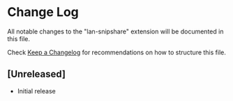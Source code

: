 # Change Log

All notable changes to the "lan-snipshare" extension will be documented in this file.

Check [Keep a Changelog](http://keepachangelog.com/) for recommendations on how to structure this file.

## [Unreleased]

- Initial release